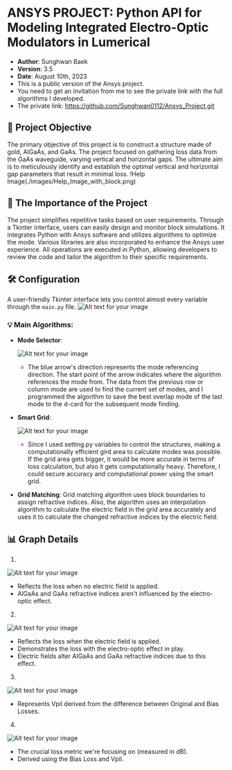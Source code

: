 # ANSYS PROJECT: Python API for Modeling Integrated Electro-Optic Modulators in Lumerical

- **Author**: Sunghwan Baek
- **Version**: 3.5
- **Date**: August 10th, 2023
- This is a public version of the Ansys project.
- You need to get an invitation from me to see the private link with the full algorithms I developed.
- The private link: https://github.com/Sunghwan0112/Ansys_Project.git


## 🎯 Project Objective
The primary objective of this project is to construct a structure made of gold, AlGaAs, and GaAs. The project focused on gathering loss data from the GaAs waveguide, varying vertical and horizontal gaps. The ultimate aim is to meticulously identify and establish the optimal vertical and horizontal gap parameters that result in minimal loss. 
!Help Image(./images/Help_Image_with_block.png)

## 📌 The Importance of the Project
The project simplifies repetitive tasks based on user requirements. Through a Tkinter interface, users can easily design and monitor block simulations. It integrates Python with Ansys software and utilizes algorithms to optimize the mode. Various libraries are also incorporated to enhance the Ansys user experience. All operations are executed in Python, allowing developers to review the code and tailor the algorithm to their specific requirements.


## 🛠 Configuration

A user-friendly Tkinter interface lets you control almost every variable through the `main.py` file.
![Alt text for your image](./images/Tkinter_interface.png)

### 💡 Main Algorithms:

- **Mode Selector**:
  
   ![Alt text for your image](./images/Mode_selector.png)
   - The blue arrow's direction represents the mode referencing direction. The start point of the arrow indicates where the algorithm references the mode from. The data from the previous row or column mode are used to find the current set of modes, and I programmed the algorithm to save the best overlap mode of the last mode to the d-card for the subsequent mode finding.


- **Smart Grid**:
  
   ![Alt text for your image](./images/smart_grid.png)
   - Since I used setting.py variables to control the structures, making a computationally efficient gird area to calculate modes was possible. If the grid area gets bigger, it would be more accurate in terms of loss calculation, but also it gets computationally heavy. Therefore, I could secure accuracy and computational power using the smart grid.


- **Grid Matching**:
  Grid matching algorithm uses block boundaries to assign refractive indices. Also, the algorithm uses an interpolation algorithm to calculate the electric field in the grid area accurately and uses it to calculate the changed refractive indices by the electric field.
  

## 📊 Graph Details
1. 

   ![Alt text for your image](./images/Original_loss.png)
   - Reflects the loss when no electric field is applied.
   - AlGaAs and GaAs refractive indices aren't influenced by the electro-optic effect.

     
2.  

  ![Alt text for your image](./images/Bias_loss.png)    
  - Reflects the loss when the electric field is applied.
  - Demonstrates the loss with the electro-optic effect in play.
  - Electric fields alter AlGaAs and GaAs refractive indices due to this effect.

    
3. 
  
  ![Alt text for your image](./images/VpiL.png)    
  - Represents Vpil derived from the difference between Original and Bias Losses.

    
4. 
  
  ![Alt text for your image](./images/Insertion_loss.png)    
  - The crucial loss metric we're focusing on (measured in dB).
  - Derived using the Bias Loss and Vpil.



